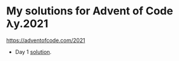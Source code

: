 # My solutions for Advent of Code λy.2021
https://adventofcode.com/2021

* Day 1 [solution](day1.py).
